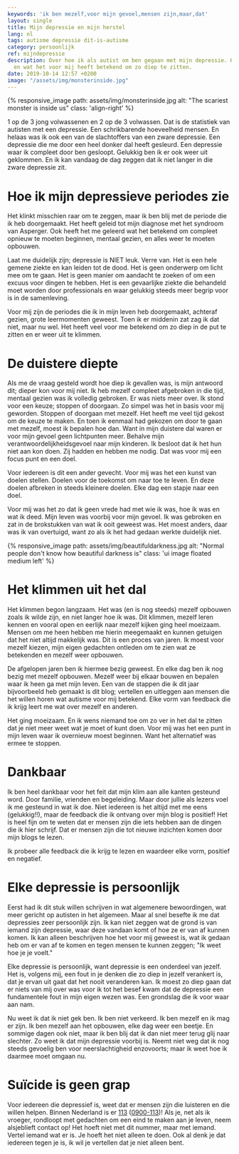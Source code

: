 ```yaml
---
keywords: 'ik ben mezelf,voor mijn gevoel,mensen zijn,maar,dat'
layout: single
title: Mijn depressie en mijn herstel
lang: nl
tags: autisme depressie dit-is-autisme
category: persoonlijk
ref: mijndepressie
description: Over hoe ik als autist om ben gegaan met mijn depressie. Hoe ik ben hersteld
  en wat het voor mij heeft betekend om zo diep te zitten.
date: 2019-10-14 12:57 +0200
image: "/assets/img/monsterinside.jpg"
---
```

{% responsive_image path: assets/img/monsterinside.jpg alt: "The scariest monster is inside us" class: 'align-right' %}

1 op de 3 jong volwassenen en 2 op de 3 volwassen. Dat is de statistiek van autisten met een depressie. Een schrikbarende hoeveelheid mensen. En helaas was ik ook een van de slachtoffers van een zware depressie. Een depressie die me door een heel donker dal heeft gesleurd. Een depressie waar ik compleet door ben gesloopt. Gelukkig ben ik er ook weer uit geklommen. En ik kan vandaag de dag zeggen dat ik niet langer in die zware depressie zit.

# Hoe ik mijn depressieve periodes zie

Het klinkt misschien raar om te zeggen, maar ik ben blij met de periode die ik heb doorgemaakt. Het heeft geleid tot mijn diagnose met het syndroom van Asperger. Ook heeft het me geleerd wat het betekend om compleet opnieuw te moeten beginnen, mentaal gezien, en alles weer te moeten opbouwen.

Laat me duidelijk zijn; depressie is NIET leuk. Verre van. Het is een hele gemene ziekte en kan leiden tot de dood. Het is geen onderwerp om licht mee om te gaan. Het is geen manier om aandacht te zoeken of om een excuus voor dingen te hebben. Het is een gevaarlijke ziekte die behandeld moet worden door professionals en waar gelukkig steeds meer begrip voor is in de samenleving.

Voor mij zijn de periodes die ik in mijn leven heb doorgemaakt, achteraf gezien, grote leermomenten geweest. Toen ik er middenin zat zag ik dat niet, maar nu wel. Het heeft veel voor me betekend om zo diep in de put te zitten en er weer uit te klimmen.

# De duistere diepte

Als me de vraag gesteld wordt hoe diep ik gevallen was, is mijn antwoord dit; dieper kon voor mij niet. Ik heb mezelf compleet afgebroken in die tijd, mentaal gezien was ik volledig gebroken. Er was niets meer over. Ik stond voor een keuze; stoppen of doorgaan. Zo simpel was het in basis voor mij geworden. Stoppen of doorgaan met mezelf. Het heeft me veel tijd gekost om de keuze te maken. En toen ik eenmaal had gekozen om door te gaan met mezelf, moest ik bepalen hoe dan. Want in mijn duistere dal waren er voor mijn gevoel geen lichtpunten meer. Behalve mijn verantwoordelijkheidsgevoel naar mijn kinderen. Ik besloot dat ik het hun niet aan kon doen. Zij hadden en hebben me nodig. Dat was voor mij een focus punt en een doel.

Voor iedereen is dit een ander gevecht. Voor mij was het een kunst van doelen stellen. Doelen voor de toekomst om naar toe te leven. En deze doelen afbreken in steeds kleinere doelen. Elke dag een stapje naar een doel.

Voor mij was het zo dat ik geen vrede had met wie ik was, hoe ik was en wat ik deed. Mijn leven was voorbij voor mijn gevoel. Ik was gebroken en zat in de brokstukken van wat ik ooit geweest was. Het moest anders, daar was ik van overtuigd, want zo als ik het had gedaan werkte duidelijk niet.

{% responsive_image path: assets/img/beautifuldarkness.jpg alt: "Normal people don't know how beautiful darkness is" class: 'ui image floated medium left' %}

# Het klimmen uit het dal

Het klimmen begon langzaam. Het was (en is nog steeds) mezelf opbouwen zoals ik wilde zijn, en niet langer hoe ik was. Dit klimmen, mezelf leren kennen en vooral open en eerlijk naar mezelf kijken ging heel moeizaam. Mensen om me heen hebben me hierin meegemaakt en kunnen getuigen dat het niet altijd makkelijk was. Dit is een proces van jaren. Ik moest voor mezelf kiezen, mijn eigen gedachten ontleden om te zien wat ze betekenden en mezelf weer opbouwen.

De afgelopen jaren ben ik hiermee bezig geweest. En elke dag ben ik nog bezig met mezelf opbouwen. Mezelf weer bij elkaar bouwen en bepalen waar ik heen ga met mijn leven. Een van de stappen die ik dit jaar bijvoorbeeld heb gemaakt is dit blog; vertellen en uitleggen aan mensen die het willen horen wat autisme voor mij betekend. Elke vorm van feedback die ik krijg leert me wat over mezelf en anderen.

Het ging moeizaam. En ik wens niemand toe om zo ver in het dal te zitten dat je niet meer weet wat je moet of kunt doen. Voor mij was het een punt in mijn leven waar ik overnieuw moest beginnen. Want het alternatief was ermee te stoppen.

# Dankbaar

Ik ben heel dankbaar voor het feit dat mijn klim aan alle kanten gesteund word. Door familie, vrienden en begeleiding. Maar door jullie als lezers voel ik me gesteund in wat ik doe. Niet iedereen is het altijd met me eens (gelukkig!!), maar de feedback die ik ontvang over mijn blog is positief! Het is heel fijn om te weten dat er mensen zijn die iets hebben aan de dingen die ik hier schrijf. Dat er mensen zijn die tot nieuwe inzichten komen door mijn blogs te lezen.

Ik probeer alle feedback die ik krijg te lezen en waardeer elke vorm, positief en negatief.

# Elke depressie is persoonlijk

Eerst had ik dit stuk willen schrijven in wat algemenere bewoordingen, wat meer gericht op autisten in het algemeen. Maar al snel besefte ik me dat depressies zeer persoonlijk zijn. Ik kan niet zeggen wat de grond is van iemand zijn depressie, waar deze vandaan komt of hoe ze er van af kunnen komen. Ik kan alleen beschrijven hoe het voor mij geweest is, wat ik gedaan heb om er van af te komen en tegen mensen te kunnen zeggen; "Ik weet hoe je je voelt."

Elke depressie is persoonlijk, want depressie is een onderdeel van jezelf. Het is, volgens mij, een fout in je denken die zo diep in jezelf verankert is, dat je ervan uit gaat dat het nooit veranderen kan. Ik moest zo diep gaan dat er niets van mij over was voor ik tot het besef kwam dat de depressie een fundamentele fout in mijn eigen wezen was. Een grondslag die ik voor waar aan nam.

Nu weet ik dat ik niet gek ben. Ik ben niet verkeerd. Ik ben mezelf en ik mag er zijn. Ik ben mezelf aan het opbouwen, elke dag weer een beetje. En sommige dagen ook niet, maar ik ben blij dat ik dan niet meer terug glij naar slechter. Zo weet ik dat mijn depressie voorbij is. Neemt niet weg dat ik nog steeds gevoelig ben voor neerslachtigheid enzovoorts; maar ik weet hoe ik daarmee moet omgaan nu.

# Suïcide is geen grap

Voor iedereen die depressief is, weet dat er mensen zijn die luisteren en die willen helpen. Binnen Nederland is er [113](https://www.113.nl/) ([0900-113](tel:0900-0113))! Als je, net als ik vroeger, rondloopt met gedachten om een eind te maken aan je leven, neem alsjeblieft contact op! Het hoeft niet met dit nummer, maar met iemand. Vertel iemand wat er is. Je hoeft het niet alleen te doen. Ook al denk je dat iedereen tegen je is, ik wil je vertellen dat je niet alleen bent.
